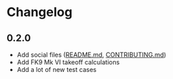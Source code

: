 # Changelog

## 0.2.0

* Add social files ([README.md](README.md), [CONTRIBUTING.md](CONTRIBUTING.md))
* Add FK9 Mk VI takeoff calculations
* Add a lot of new test cases

